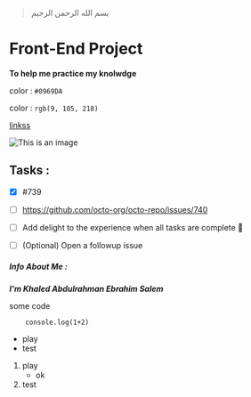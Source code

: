 > بسم الله الرحمن الرحيم

# Front-End Project 

**To help me practice my knolwdge**

color : ` #0969DA `

color : ` rgb(9, 105, 218) `

[linkss](https://google.com)

![This is an image](https://images.unsplash.com/photo-1453728013993-6d66e9c9123a?ixlib=rb-1.2.1&ixid=MnwxMjA3fDB8MHxzZWFyY2h8Mnx8dmlld3xlbnwwfHwwfHw%3D&w=1000&q=80)


## Tasks :

- [x] #739
- [ ] https://github.com/octo-org/octo-repo/issues/740
- [ ] Add delight to the experience when all tasks are complete :tada:

- [ ] \(Optional) Open a followup issue



##### Info About _Me_ :  

***I'm Khaled Abdulrahman Ebrahim Salem***

some code
```
    console.log(1+2)
```
- play
- test

1.  play
    - ok
2.  test



